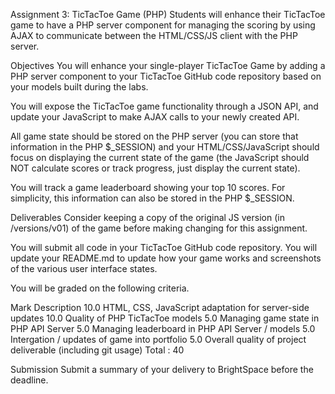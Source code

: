 Assignment 3: TicTacToe Game (PHP)
Students will enhance their TicTacToe game to have a PHP server component for managing the scoring by using AJAX to communicate between the HTML/CSS/JS client with the PHP server.

Objectives
You will enhance your single-player TicTacToe Game by adding a PHP server component to your TicTacToe GitHub code repository based on your models built during the labs.

You will expose the TicTacToe game functionality through a JSON API, and update your JavaScript to make AJAX calls to your newly created API.

All game state should be stored on the PHP server (you can store that information in the PHP $_SESSION) and your HTML/CSS/JavaScript should focus on displaying the current state of the game (the JavaScript should NOT calculate scores or track progress, just display the current state).

You will track a game leaderboard showing your top 10 scores. For simplicity, this information can also be stored in the PHP $_SESSION.

Deliverables
Consider keeping a copy of the original JS version (in /versions/v01) of the game before making changing for this assignment.

You will submit all code in your TicTacToe GitHub code repository. You will update your README.md to update how your game works and screenshots of the various user interface states.

You will be graded on the following criteria.

Mark	Description
10.0	HTML, CSS, JavaScript adaptation for server-side updates
10.0	Quality of PHP TicTacToe models
5.0	Managing game state in PHP API Server
5.0	Managing leaderboard in PHP API Server / models
5.0	Intergation / updates of game into portfolio
5.0	Overall quality of project deliverable (including git usage)
Total : 40

Submission
Submit a summary of your delivery to BrightSpace before the deadline.